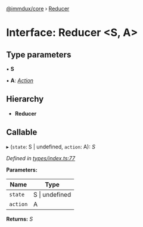[@immdux/core](../README.md) › [Reducer](reducer.md)

# Interface: Reducer <**S, A**>

## Type parameters

▪ **S**

▪ **A**: *[Action](action.md)*

## Hierarchy

* **Reducer**

## Callable

▸ (`state`: S | undefined, `action`: A): *S*

*Defined in [types/index.ts:77](https://github.com/lithic-io/immdux/blob/b184a39/packages/immdux-core/src/types/index.ts#L77)*

**Parameters:**

Name | Type |
------ | ------ |
`state` | S &#124; undefined |
`action` | A |

**Returns:** *S*

